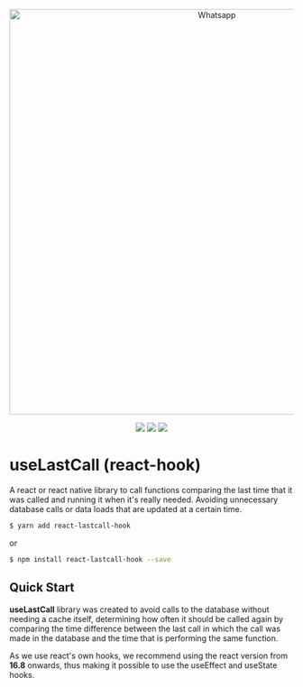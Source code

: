 <p align="center">
  <img src="https://imgur.com/MDTrNVH.png" width="720" title="Whatsapp">
</p>

<p align="center">
  <a href="https://opensource.org/licenses/MIT"><img src="https://img.shields.io/badge/License-MIT-blue.svg"></a>
  <a href="https://github.com/HubertRyanOfficial/react-lastcall-hook"><img src="https://img.shields.io/github/stars/HubertRyanOfficial/react-lastcall-hook"></a>
  <a href="https://www.npmjs.com/package/react-lastcall-hook"><img src="https://img.shields.io/npm/dm/react-lastcall-hook.svg"></a> 
</p>

# useLastCall (react-hook)

A react or react native library to call functions comparing the last time that it was called and running it when it's really needed. Avoiding unnecessary database calls or data loads that are updated at a certain time.

```sh
$ yarn add react-lastcall-hook
```

or

```sh
$ npm install react-lastcall-hook --save
```

## Quick Start

**useLastCall** library was created to avoid calls to the database without needing a cache itself, determining how often it should be called again by comparing the time difference between the last call in which the call was made in the database and the time that is performing the same function.

As we use react's own hooks, we recommend using the react version from **16.8** onwards, thus making it possible to use the useEffect and useState hooks.
